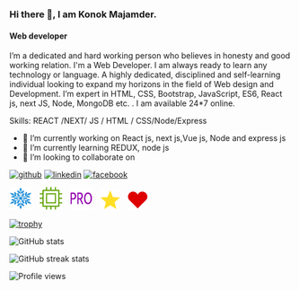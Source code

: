 ### Hi there 👋, I am Konok Majamder.
#### Web developer

 I’m a dedicated and hard working person who believes in honesty and good working relation. I'm a Web Developer. I am always ready to learn any technology or language. A highly dedicated, disciplined and self-learning individual looking to expand my horizons in the field of Web design and Development. I’m expert in HTML, CSS, Bootstrap, JavaScript, ES6, React js, next JS, Node, MongoDB etc. . I am available 24*7 online.

Skills:  REACT /NEXT/ JS / HTML / CSS/Node/Express

- 🔭 I’m currently working on React js, next js,Vue js, Node and express js 
- 🌱 I’m currently learning REDUX, node js 
- 👯 I’m looking to collaborate on   


[<img src='https://cdn.jsdelivr.net/npm/simple-icons@3.0.1/icons/github.svg' alt='github' height='40'>](https://github.com/konok101)  [<img src='https://cdn.jsdelivr.net/npm/simple-icons@3.0.1/icons/linkedin.svg' alt='linkedin' height='40'>](https://www.linkedin.com/in/https://www.linkedin.com/in/konok-majamder/)  [<img src='https://cdn.jsdelivr.net/npm/simple-icons@3.0.1/icons/facebook.svg' alt='facebook' height='40'>](https://www.facebook.com/https://web.facebook.com/rockykonok/)  

<a href='https://archiveprogram.github.com/'><img src='https://raw.githubusercontent.com/acervenky/animated-github-badges/master/assets/acbadge.gif' width='40' height='40'></a> <a href='https://docs.github.com/en/developers'><img src='https://raw.githubusercontent.com/acervenky/animated-github-badges/master/assets/devbadge.gif' width='40' height='40'></a> <a href='https://github.com/pricing'><img src='https://raw.githubusercontent.com/acervenky/animated-github-badges/master/assets/pro.gif' width='40' height='40'></a> <a href='https://stars.github.com/'><img src='https://raw.githubusercontent.com/acervenky/animated-github-badges/master/assets/starbadge.gif' width='35' height='35'></a> <a href='https://docs.github.com/en/github/supporting-the-open-source-community-with-github-sponsors'><img src='https://raw.githubusercontent.com/acervenky/animated-github-badges/master/assets/sponsorbadge.gif' width='35' height='35'></a> 

[![trophy](https://github-profile-trophy.vercel.app/?username=konok101)](https://github.com/ryo-ma/github-profile-trophy)

![GitHub stats](https://github-readme-stats.vercel.app/api?username=konok101&show_icons=false&count_private=false)  

![GitHub streak stats](https://streak-stats.demolab.com/?user=konok101)  

![Profile views](https://gpvc.arturio.dev/konok101)  
